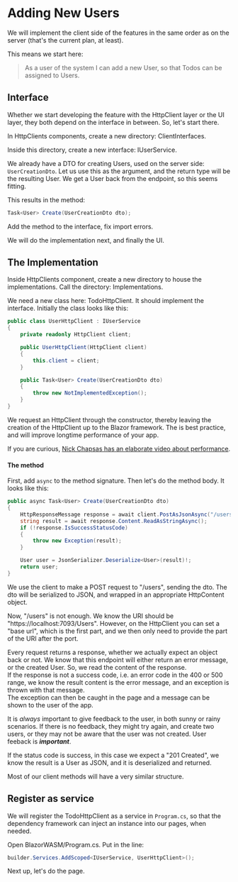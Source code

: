 # Adding New Users

We will implement the client side of the features in the same order as on the server (that's the current plan, at least).

This means we start here:

> As a user of the system I can add a new User, so that Todos can be assigned to Users.

## Interface
Whether we start developing the feature with the HttpClient layer or the UI layer, they both depend on the interface in between. So, let's start there.

In HttpClients components, create a new directory: ClientInterfaces.

Inside this directory, create a new interface: IUserService.

We already have a DTO for creating Users, used on the server side: `UserCreationDto`. 
Let us use this as the argument, and the return type will be the resulting User.  We get a User back from the endpoint, so this seems fitting.

This results in the method:

```csharp
Task<User> Create(UserCreationDto dto);
```

Add the method to the interface, fix import errors.


We will do the implementation next, and finally the UI.

## The Implementation

Inside HttpClients component, create a new directory to house the implementations. Call the directory: Implementations.

We need a new class here: TodoHttpClient. It should implement the interface. Initially the class looks like this:

```csharp
public class UserHttpClient : IUserService
{
    private readonly HttpClient client;

    public UserHttpClient(HttpClient client)
    {
        this.client = client;
    }

    public Task<User> Create(UserCreationDto dto)
    {
        throw new NotImplementedException();
    }
}
```

We request an HttpClient through the constructor, thereby leaving the creation of the HttpClient up to the Blazor framework. The is best practice, and will improve longtime performance of your app.

If you are curious, [Nick Chapsas has an elaborate video about performance](https://www.youtube.com/watch?v=Z6Y2adsMnAA).

#### The method

First, add `async` to the method signature. Then let's do the method body. It looks like this:

```csharp
public async Task<User> Create(UserCreationDto dto)
{
    HttpResponseMessage response = await client.PostAsJsonAsync("/users", dto);
    string result = await response.Content.ReadAsStringAsync();
    if (!response.IsSuccessStatusCode)
    {
        throw new Exception(result);
    }

    User user = JsonSerializer.Deserialize<User>(result)!;
    return user;
}
```

We use the client to make a POST request to "/users", sending the dto. The dto will be serialized to JSON, and wrapped in an appropriate HttpContent object.

Now, "/users" is not enough. We know the URI should be "https://localhost:7093/Users". However, on the HttpClient you can set a "base url", which is the first part, and we then only need to provide the part of the URI after the port.


Every request returns a response, whether we actually expect an object back or not. 
We know that this endpoint will either return an error message, or the created User. 
So, we read the content of the response.\
If the response is not a success code, i.e. an error code in the 400 or 500 range, 
we know the result content is the error message, and an exception is thrown with that message.\
The exception can then be caught in the page and a message can be shown to the user of the app.

It is _always_ important to give feedback to the user, in both sunny or rainy scenarios. If there is no feedback, they might try again, and create two users, or they may not be aware that the user was not created. User feeback is _**important**_.

If the status code is success, in this case we expect a "201 Created", we know the result is a User as JSON, and it is deserialized and returned.

Most of our client methods will have a very similar structure.

## Register as service
We will register the TodoHttpClient as a service in `Program.cs`, so that the dependency framework can inject an instance into our pages, when needed.

Open BlazorWASM/Program.cs. Put in the line:

```csharp
builder.Services.AddScoped<IUserService, UserHttpClient>();
```

Next up, let's do the page.